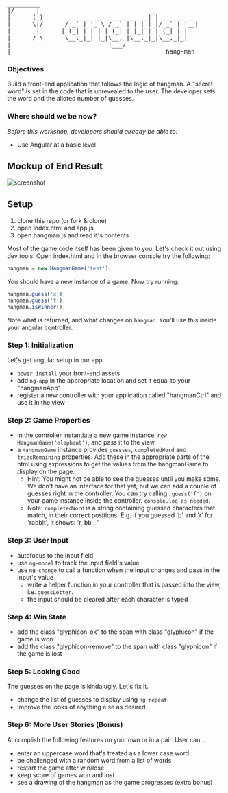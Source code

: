 

<pre>
_________
|/      |                               _
|      (_)       __ _ _ __   __ _ _   _| | __ _ _ __
|      \|/      / _` | '_ \ / _` | | | | |/ _` | '__|
|       |      | (_| | | | | (_| | |_| | | (_| | |
|      / \      \__,_|_| |_|\__, |\__,_|_|\__,_|_|
|                           |___/
|___                                        hang-man
</pre>


### Objectives
  Build a front-end application that follows the logic of hangman. A "secret word" is set in the code that is unrevealed to the user. The developer sets the word and the alloted number of guesses. 

### Where should we be now?
<!-- call out the skills that are prerequisites -->
*Before this workshop, developers should already be able to:*

* Use Angular at a basic level

## Mockup of End Result

![screenshot](./imgs/sample-solution.png)

## Setup

1. clone this repo (or fork & clone)
1. open index.html and app.js
1. open hangman.js and read it's contents

Most of the game code itself has been given to you.  Let's check it out using dev tools.
Open index.html and in the browser console try the following:

```js
hangman = new HangmanGame('test');
```
You should have a new instance of a game. Now try running:

```js
hangman.guess('x');
hangman.guess('t');
hangman.isWinner();
```

Note what is returned, and what changes on `hangman`.  You'll use this inside your angular controller.


### Step 1: Initialization
Let's get angular setup in our app.

* `bower install` your front-end assets
* add `ng-app` in the appropriate location and set it equal to your "hangmanApp"
* register a new controller with your application called "hangmanCtrl" and use it in the view

### Step 2: Game Properties

* in the controller instantiate a new game instance, `new HangmanGame('elephant')`, and pass it to the view
* a `HangmanGame` instance provides `guesses`, `completedWord` and `triesRemaining` properties.
Add these in the appropriate parts of the html using expressions to get the values from the hangmanGame to display on the page.
  * Hint: You might not be able to see the guesses until you make some.  We don't have
  an interface for that yet, but we can add a couple of guesses right in the controller. You can try calling `.guess('f')` on your game instance inside the controller.  `console.log as needed`.
  * Note: `completedWord` is a string containing guessed characters that match, in their
    correct positions.  E.g. if you guessed 'b' and 'r' for 'rabbit', it shows: 'r_bb__'


### Step 3: User Input

* autofocus to the input field
* use `ng-model` to track the input field's value
* use `ng-change` to call a function when the input changes and pass in the input's value
  * write a helper function in your controller that is passed into the view, i.e. `guessLetter`.
  * the input should be cleared after each character is typed

### Step 4: Win State

* add the class "glyphicon-ok" to the span with class "glyphicon" if the game is won
* add the class "glyphicon-remove" to the span with class "glyphicon" if the game is lost

### Step 5: Looking Good

The guesses on the page is kinda ugly. Let's fix it.

* change the list of guesses to display using `ng-repeat`
* improve the looks of anything else as desired

### Step 6: More User Stories (Bonus)

Accomplish the following features on your own or in a pair. User can...

* enter an uppercase word that's treated as a lower case word
* be challenged with a random word from a list of words
* restart the game after win/lose
* keep score of games won and lost
* see a drawing of the hangman as the game progresses (extra bonus)
